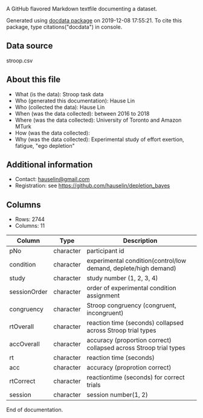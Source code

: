 A GitHub flavored Markdown textfile documenting a dataset.

Generated using [docdata package](https://hauselin.github.io/docdata/) on 2019-12-08 17:55:21.
To cite this package, type citations("docdata") in console.

## Data source

stroop.csv

## About this file

* What (is the data): Stroop task data
* Who (generated this documentation): Hause Lin
* Who (collected the data): Hause Lin
* When (was the data collected): between 2016 to 2018
* Where (was the data collected): University of Toronto and Amazon MTurk
* How (was the data collected): 
* Why (was the data collected): Experimental study of effort exertion, fatigue, "ego depletion" 

## Additional information

* Contact: hauselin@gmail.com
* Registration: see https://github.com/hauselin/depletion_bayes

## Columns

* Rows: 2744
* Columns: 11

| Column       | Type      | Description                                                  |
| ------------ | --------- | ------------------------------------------------------------ |
| pNo          | character | participant id                                               |
| condition    | character | experimental condition(control/low demand, deplete/high demand) |
| study        | character | study number (1, 2, 3, 4)                                    |
| sessionOrder | character | order of experimental condition assignment                   |
| congruency   | character | Stroop congruency (congruent, incongruent)                   |
| rtOverall    | character | reaction time (seconds) collapsed across Stroop trial types  |
| accOverall   | character | accuracy (proportion correct) collapsed across Stroop trial types |
| rt           | character | reaction time (seconds)                                      |
| acc          | character | accuracy (proprotion correct)                                |
| rtCorrect    | character | reactiontime (seconds) for correct trials                    |
| session      | character | session number(1, 2)                                         |

End of documentation.

